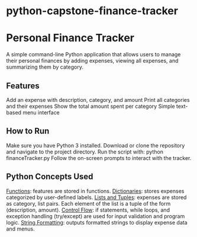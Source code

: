 # python-capstone-finance-tracker
# Personal Finance Tracker

A simple command-line Python application that allows users to manage their personal finances by adding expenses, viewing all expenses, and summarizing them by category.

## Features

Add an expense with description, category, and amount
Print all categories and their expenses
Show the total amount spent per category
Simple text-based menu interface

## How to Run

Make sure you have Python 3 installed.
Download or clone the repository and navigate to the project directory.
Run the script with:
python financeTracker.py
Follow the on-screen prompts to interact with the tracker.

## Python Concepts Used

<ins>Functions</ins>: features are stored in functions.
<ins>Dictionaries</ins>: stores expenses categorized by user-defined labels.
<ins>Lists and Tuples</ins>: expenses are stored as category, list pairs. Each element of the list is a tuple of the form (description, amount).
<ins>Control Flow</ins>: if statements, while loops, and exception handling (try/except) are used for input validation and program logic.
<ins>String Formatting</ins>: outputs formatted strings to display expense data and menus.
